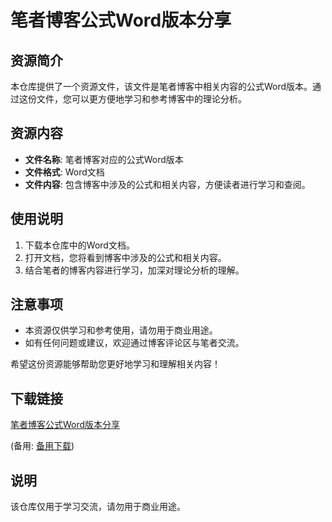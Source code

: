 # 笔者博客公式Word版本分享

## 资源简介

本仓库提供了一个资源文件，该文件是笔者博客中相关内容的公式Word版本。通过这份文件，您可以更方便地学习和参考博客中的理论分析。

## 资源内容

- **文件名称**: 笔者博客对应的公式Word版本
- **文件格式**: Word文档
- **文件内容**: 包含博客中涉及的公式和相关内容，方便读者进行学习和查阅。

## 使用说明

1. 下载本仓库中的Word文档。
2. 打开文档，您将看到博客中涉及的公式和相关内容。
3. 结合笔者的博客内容进行学习，加深对理论分析的理解。

## 注意事项

- 本资源仅供学习和参考使用，请勿用于商业用途。
- 如有任何问题或建议，欢迎通过博客评论区与笔者交流。

希望这份资源能够帮助您更好地学习和理解相关内容！

## 下载链接
[笔者博客公式Word版本分享](https://pan.quark.cn/s/14d22bae4c5f) 

(备用: [备用下载](https://pan.baidu.com/s/1-kbwcb7EinKoBNLmX9vtnw?pwd=1234))

## 说明

该仓库仅用于学习交流，请勿用于商业用途。
